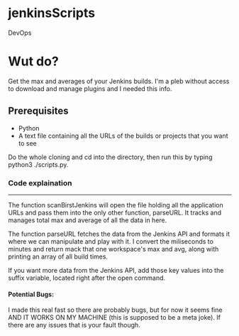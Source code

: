# jenkinsScripts
DevOps

# Wut do?
Get the max and averages of your Jenkins builds. I'm a pleb without access to download and manage plugins and I needed this info.

## Prerequisites
* Python
* A text file containing all the URLs of the builds or projects that you want to see

Do the whole cloning and cd into the directory, then run this by typing python3 ./scripts.py.


### Code explaination 
___
The function scanBirstJenkins will open the file holding all the application URLs and pass them into the only other function, parseURL. 
It tracks and manages total max and average of all the data in here.

The function parseURL fetches the data from the Jenkins API and formats it where we can manipulate and play with it.
I convert the miliseconds to minutes and return mack that one workspace's max and avg, along with printing an array of all build times.

If you want more data from the Jenkins API, add those key values into the suffix variable, located right after the open command.

#### Potential Bugs:
I made this real fast so there are probably bugs, but for now it seems fine AND IT WORKS ON MY MACHINE (this is supposed to be a meta joke).
If there are any issues that is your fault though. 
